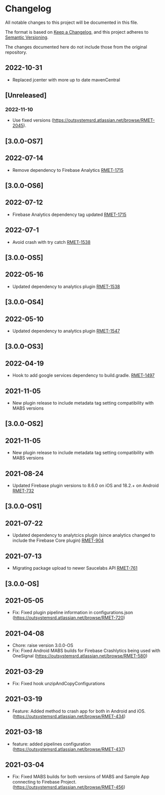 # Changelog
All notable changes to this project will be documented in this file.

The format is based on [Keep a Changelog](https://keepachangelog.com/en/1.0.0/),
and this project adheres to [Semantic Versioning](https://semver.org/spec/v2.0.0.html).

The changes documented here do not include those from the original repository.

## 2022-10-31
- Replaced jcenter with more up to date mavenCentral

## [Unreleased]

### 2022-11-10
- Use fixed versions (https://outsystemsrd.atlassian.net/browse/RMET-2045).

## [3.0.0-OS7]

## 2022-07-14
- Remove dependency to Firebase Analytics  [RMET-1715](https://outsystemsrd.atlassian.net/browse/RMET-1717)

## [3.0.0-OS6]

## 2022-07-12
- Firebase Analytics dependency tag updated  [RMET-1715](https://outsystemsrd.atlassian.net/browse/RMET-1715)

## 2022-07-1
- Avoid crash with try catch [RMET-1538](https://outsystemsrd.atlassian.net/browse/RMET-1691)

## [3.0.0-OS5]
## 2022-05-16
- Updated dependency to analytics plugin [RMET-1538](https://outsystemsrd.atlassian.net/browse/RMET-1538)

## [3.0.0-OS4]
## 2022-05-10
- Updated dependency to analytics plugin [RMET-1547](https://outsystemsrd.atlassian.net/browse/RMET-1547)

## [3.0.0-OS3]
## 2022-04-19
- Hook to add google services dependency to build.gradle. [RMET-1497](https://outsystemsrd.atlassian.net/browse/RMET-1497)

## 2021-11-05
- New plugin release to include metadata tag setting compatibility with MABS versions

## [3.0.0-OS2]

## 2021-11-05
- New plugin release to include metadata tag setting compatibility with MABS versions

## 2021-08-24
- Updated Firebase plugin versions to 8.6.0 on iOS and 18.2.+ on Android [RMET-732](https://outsystemsrd.atlassian.net/browse/RMET-732)

## [3.0.0-OS1]

## 2021-07-22
- Updated dependency to analytcics plugin (since analytics changed to include the Firebase Core plugin) [RMET-904](https://outsystemsrd.atlassian.net/browse/RMET-904)

## 2021-07-13
- Migrating package upload to newer Saucelabs API [RMET-761](https://outsystemsrd.atlassian.net/browse/RMET-761)

## [3.0.0-OS]

## 2021-05-05
- Fix: Fixed plugin pipeline information in configurations.json (https://outsystemsrd.atlassian.net/browse/RMET-720)

## 2021-04-08
- Chore: raise version 3.0.0-OS
- Fix: Fixed Android MABS builds for Firebase Crashlytics being used with OneSignal (https://outsystemsrd.atlassian.net/browse/RMET-580)

## 2021-03-29
- Fix: Fixed hook unzipAndCopyConfigurations

## 2021-03-19
- Feature: Added method to crash app for both in Android and iOS. (https://outsystemsrd.atlassian.net/browse/RMET-434)

## 2021-03-18
- feature: added pipelines configuration (https://outsystemsrd.atlassian.net/browse/RMET-437)

## 2021-03-04
- Fix: Fixed MABS builds for both versions of MABS and Sample App connecting to Firebase Project. (https://outsystemsrd.atlassian.net/browse/RMET-456)

